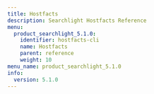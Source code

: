 ```yaml
---
title: Hostfacts
description: Searchlight Hostfacts Reference
menu:
  product_searchlight_5.1.0:
    identifier: hostfacts-cli
    name: Hostfacts
    parent: reference
    weight: 10
menu_name: product_searchlight_5.1.0
info:
  version: 5.1.0
---
```


